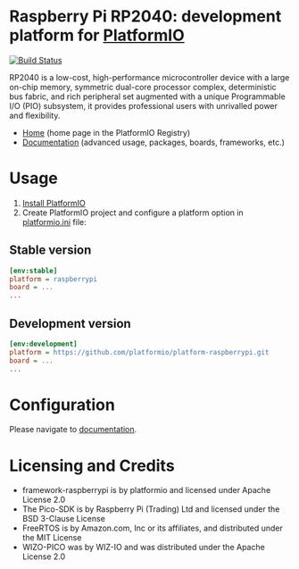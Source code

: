 # Raspberry Pi RP2040: development platform for [PlatformIO](https://platformio.org)

[![Build Status](https://github.com/platformio/platform-raspberrypi/workflows/Examples/badge.svg)](https://github.com/platformio/platform-raspberrypi/actions)

RP2040 is a low-cost, high-performance microcontroller device with a large on-chip memory, symmetric dual-core processor complex, deterministic bus fabric, and rich peripheral set augmented with a unique Programmable I/O (PIO) subsystem, it provides professional users with unrivalled power and flexibility.

* [Home](https://registry.platformio.org/platforms/platformio/raspberrypi) (home page in the PlatformIO Registry)
* [Documentation](https://docs.platformio.org/page/platforms/raspberrypi.html) (advanced usage, packages, boards, frameworks, etc.)

# Usage

1. [Install PlatformIO](https://platformio.org)
2. Create PlatformIO project and configure a platform option in [platformio.ini](https://docs.platformio.org/page/projectconf.html) file:

## Stable version

```ini
[env:stable]
platform = raspberrypi
board = ...
...
```

## Development version

```ini
[env:development]
platform = https://github.com/platformio/platform-raspberrypi.git
board = ...
...
```

# Configuration

Please navigate to [documentation](https://docs.platformio.org/page/platforms/raspberrypi.html).


# Licensing and Credits
 - framework-raspberrypi is by platformio and licensed under Apache License 2.0
 - The Pico-SDK is by Raspberry Pi (Trading) Ltd and licensed under the BSD 3-Clause License
 - FreeRTOS is by Amazon.com, Inc or its affiliates, and distributed under the MIT License
 - WIZO-PICO was by WIZ-IO and was distributed under the Apache License 2.0